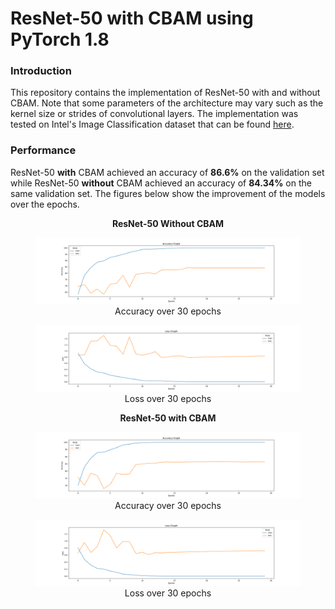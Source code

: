 # ResNet-50 with CBAM using PyTorch 1.8

### Introduction
This repository contains the implementation of ResNet-50 with and without CBAM. Note that some parameters of the architecture may vary such as the kernel size or strides of convolutional layers. The implementation was tested on Intel's Image Classification dataset that can be found [here](https://www.kaggle.com/puneet6060/intel-image-classification). 

### Performance
ResNet-50 **with** CBAM achieved an accuracy of **86.6%** on the validation set while ResNet-50 **without** CBAM achieved an accuracy of **84.34%** on the same validation set. The figures below show the improvement of the models over the epochs.

<div align="center"> 
<b>ResNet-50 Without CBAM</b>
</div>
<figure class="image">
  <img src="readme_images/no_cbam_results/accuracy.png" >
  <div align="center"><figcaption>Accuracy over 30 epochs</figcaption></div>
</figure>

<figure class="image">
  <img src="readme_images/no_cbam_results/loss.png" >
  <div align="center"><figcaption>Loss over 30 epochs</figcaption></div>
</figure>

<div align="center"> 
<b>ResNet-50 with CBAM</b>
</div>
<figure class="image">
  <img src="readme_images/cbam_results/accuracy.png" >
  <div align="center"><figcaption>Accuracy over 30 epochs</figcaption></div>
</figure>

<figure class="image">
  <img src="readme_images/cbam_results/loss.png" >
  <div align="center"><figcaption>Loss over 30 epochs</figcaption></div>
</figure>


